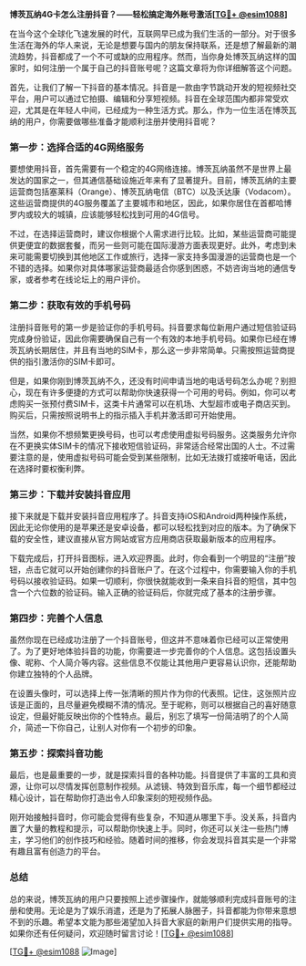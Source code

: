**博茨瓦纳4G卡怎么注册抖音？——轻松搞定海外账号激活[[TG💪+ @esim1088](https://t.me/s/esim1088)]**

在当今这个全球化飞速发展的时代，互联网早已成为我们生活的一部分。对于很多生活在海外的华人来说，无论是想要与国内的朋友保持联系，还是想了解最新的潮流趋势，抖音都成了一个不可或缺的应用程序。然而，当你身处博茨瓦纳这样的国家时，如何注册一个属于自己的抖音账号呢？这篇文章将为你详细解答这个问题。

首先，让我们了解一下抖音的基本情况。抖音是一款由字节跳动开发的短视频社交平台，用户可以通过它拍摄、编辑和分享短视频。抖音在全球范围内都非常受欢迎，尤其是在年轻人中间，已经成为一种生活方式。那么，作为一位生活在博茨瓦纳的用户，你需要做哪些准备才能顺利注册并使用抖音呢？

### **第一步：选择合适的4G网络服务**

要想使用抖音，首先需要有一个稳定的4G网络连接。博茨瓦纳虽然不是世界上最发达的国家之一，但其通信基础设施近年来有了显著提升。目前，博茨瓦纳的主要运营商包括塞莱科（Orange）、博茨瓦纳电信（BTC）以及沃达康（Vodacom）。这些运营商提供的4G服务覆盖了主要城市和地区，因此，如果你居住在首都哈博罗内或较大的城镇，应该能够轻松找到可用的4G信号。

不过，在选择运营商时，建议你根据个人需求进行比较。比如，某些运营商可能提供更便宜的数据套餐，而另一些则可能在国际漫游方面表现更好。此外，考虑到未来可能需要切换到其他地区工作或旅行，选择一家支持多国漫游的运营商也是一个不错的选择。如果你对具体哪家运营商最适合你感到困惑，不妨咨询当地的通信专家，或者参考在线论坛上的用户评价。

### **第二步：获取有效的手机号码**

注册抖音账号的第一步是验证你的手机号码。抖音要求每位新用户通过短信验证码完成身份验证，因此你需要确保自己有一个有效的本地手机号码。如果你已经在博茨瓦纳长期居住，并且有当地的SIM卡，那么这一步非常简单。只需按照运营商提供的指引激活你的SIM卡即可。

但是，如果你刚到博茨瓦纳不久，还没有时间申请当地的电话号码怎么办呢？别担心，现在有许多便捷的方式可以帮助你快速获得一个可用的号码。例如，你可以考虑购买一张预付费SIM卡，这类卡片通常可以在机场、大型超市或电子商店买到。购买后，只需按照说明书上的指示插入手机并激活即可开始使用。

当然，如果你不想频繁更换号码，也可以考虑使用虚拟号码服务。这类服务允许你在不更换实体SIM卡的情况下接收短信验证码，非常适合经常出国的人士。不过需要注意的是，使用虚拟号码可能会受到某些限制，比如无法拨打或接听电话，因此在选择时要权衡利弊。

### **第三步：下载并安装抖音应用**

接下来就是下载并安装抖音应用程序了。抖音支持iOS和Android两种操作系统，因此无论你使用的是苹果还是安卓设备，都可以轻松找到对应的版本。为了确保下载的安全性，建议直接从官方网站或官方应用商店获取最新版本的应用程序。

下载完成后，打开抖音图标，进入欢迎界面。此时，你会看到一个明显的“注册”按钮，点击它就可以开始创建你的抖音账户了。在这个过程中，你需要输入你的手机号码以接收验证码。如果一切顺利，你很快就能收到一条来自抖音的短信，其中包含一个六位数的验证码。输入正确的验证码后，你就完成了基本的注册步骤。

### **第四步：完善个人信息**

虽然你现在已经成功注册了一个抖音账号，但这并不意味着你已经可以正常使用了。为了更好地体验抖音的功能，你需要进一步完善你的个人信息。这包括设置头像、昵称、个人简介等内容。这些信息不仅能让其他用户更容易认识你，还能帮助你建立独特的个人品牌。

在设置头像时，可以选择上传一张清晰的照片作为你的代表照。记住，这张照片应该是正面的，且尽量避免模糊不清的情况。至于昵称，则可以根据自己的喜好随意设定，但最好能反映出你的个性特点。最后，别忘了填写一份简洁明了的个人简介，简述一下你自己，让别人对你有一个初步的印象。

### **第五步：探索抖音功能**

最后，也是最重要的一步，就是探索抖音的各种功能。抖音提供了丰富的工具和资源，让你可以尽情发挥创意制作视频。从滤镜、特效到音乐库，每一个细节都经过精心设计，旨在帮助你打造出令人印象深刻的短视频作品。

刚开始接触抖音时，你可能会觉得有些复杂，不知道从哪里下手。没关系，抖音内置了大量的教程和提示，可以帮助你快速上手。同时，你还可以关注一些热门博主，学习他们的创作技巧和经验。随着时间的推移，你会发现抖音其实是一个非常有趣且富有创造力的平台。

### **总结**

总的来说，博茨瓦纳的用户只要按照上述步骤操作，就能够顺利完成抖音账号的注册和使用。无论是为了娱乐消遣，还是为了拓展人脉圈子，抖音都能为你带来意想不到的乐趣。希望本文能为那些渴望加入抖音大家庭的新用户们提供实用的指导。如果你还有任何疑问，欢迎随时留言讨论！[[TG💪+ @esim1088](https://t.me/s/esim1088)]

[[TG💪+ @esim1088](https://t.me/s/esim1088) ![Image](https://i.postimg.cc/4NQfJmqS/Snipaste-2025-05-13-00-14-12.png)]